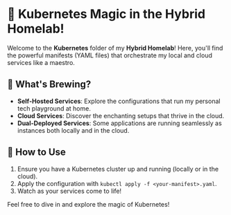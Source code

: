 # 🚀 Kubernetes Magic in the Hybrid Homelab!

Welcome to the **Kubernetes** folder of my **Hybrid Homelab**! Here, you'll find the powerful manifests (YAML files) that orchestrate my local and cloud services like a maestro.

## 🌟 What's Brewing?
- **Self-Hosted Services**: Explore the configurations that run my personal tech playground at home.
- **Cloud Services**: Discover the enchanting setups that thrive in the cloud.
- **Dual-Deployed Services**: Some applications are running seamlessly as instances both locally and in the cloud.

## 🚀 How to Use
1. Ensure you have a Kubernetes cluster up and running (locally or in the cloud).
2. Apply the configuration with `kubectl apply -f <your-manifest>.yaml`.
3. Watch as your services come to life!

Feel free to dive in and explore the magic of Kubernetes!

